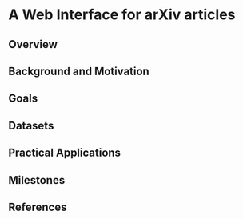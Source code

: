 # A Web Interface for arXiv articles

## Overview

## Background and Motivation

## Goals

## Datasets

## Practical Applications

## Milestones

## References